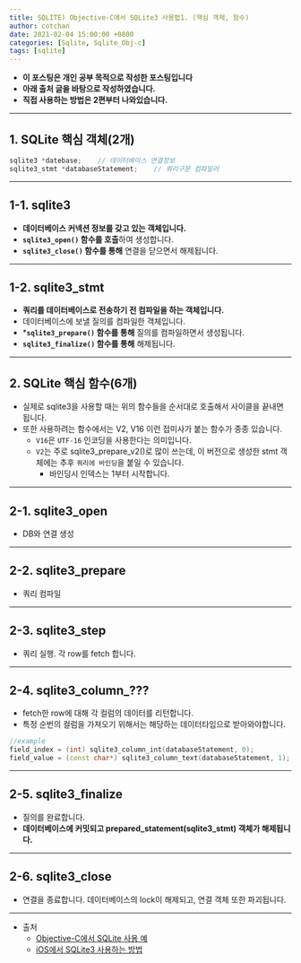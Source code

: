 ```yaml
---
title: SQLITE) Objective-C에서 SQLite3 사용법1. (핵심 객체, 함수)
author: cotchan
date: 2021-02-04 15:00:00 +0800
categories: [Sqlite, Sqlite_Obj-c]
tags: [sqlite]   
---
```


+ **이 포스팅은 개인 공부 목적으로 작성한 포스팅입니다**
+ **아래 출처 글을 바탕으로 작성하였습니다.**
+ **직접 사용하는 방법은 2편부터 나와있습니다.**

---

## 1. SQLite 핵심 객체(2개)

```c++
sqlite3 *datebase;    // 데이터베이스 연결정보
sqlite3_stmt *databaseStatement;    // 쿼리구문 컴파일러
```
---

## 1-1. sqlite3

+ **데이터베이스 커넥션 정보를 갖고 있는 객체입니다.**
+ **`sqlite3_open()` 함수를 호출**하여 생성합니다.
+ **`sqlite3_close()` 함수를 통해** 연결을 닫으면서 해제됩니다.

---

## 1-2. sqlite3_stmt

+ **쿼리를 데이터베이스로 전송하기 전 컴파일을 하는 객체입니다.**
+ 데이터베이스에 보낼 질의를 컴파일한 객체입니다.
+ ***`sqlite3_prepare()` 함수를 통해** 질의를 컴파일하면서 생성됩니다.
+ **`sqlite3_finalize()` 함수를 통해** 해제됩니다.

---

## 2. SQLite 핵심 함수(6개)

+ 실제로 sqlite3을 사용할 때는 위의 함수들을 순서대로 호출해서 사이클을 끝내면 됩니다.
+ 또한 사용하려는 함수에서는 V2, V16 이런 접미사가 붙는 함수가 종종 있습니다.
  + `V16`은 `UTF-16` 인코딩을 사용한다는 의미입니다.
  + `V2`는 주로 sqlite3_prepare_v2()로 많이 쓰는데, 이 버전으로 생성한 stmt 객체에는 추후 `쿼리에 바인딩`을 붙일 수 있습니다.
    + 바인딩시 인덱스는 1부터 시작합니다.

---

## 2-1. sqlite3_open

+ DB와 연결 생성

---

## 2-2. sqlite3_prepare

+ 쿼리 컴파일

---

## 2-3. sqlite3_step

+ 쿼리 실행. 각 row를 fetch 합니다.

---

## 2-4. sqlite3_column_???

+ fetch한 row에 대해 각 컬럼의 데이터를 리턴합니다.
+ 특정 순번의 컬럼을 가져오기 위해서는 해당하는 데이터타입으로 받아와야합니다. 

```c++
//example
field_index = (int) sqlite3_column_int(databaseStatement, 0);
field_value = (const char*) sqlite3_column_text(databaseStatement, 1);
```

---

## 2-5. sqlite3_finalize

+ 질의를 완료합니다.
+ **데이터베이스에 커밋되고 prepared_statement(sqlite3_stmt) 객체가 해제됩니다.**

---

## 2-6. sqlite3_close

+ 연결을 종료합니다. 데이터베이스의 lock이 해제되고, 연결 객체 또한 파괴됩니다. 

---

+ 출처
  + [Objective-C에서 SQLite 사용 예](https://tapito.tistory.com/613)
  + [iOS에서 SQLite3 사용하는 방법](https://soooprmx.com/archives/4656)
